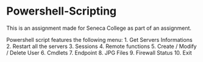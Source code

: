 # Powershell-Scripting
This is an assignment made for Seneca College as part of an assignment.

Powershell script features the following menu:
        1. Get Servers Informations
        2. Restart all the servers
        3. Sessions
        4. Remote functions
        5. Create  / Modify / Delete User
        6. Cmdlets
        7. Endpoint
        8. JPG Files
        9. Firewall Status
        10. Exit
